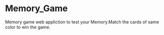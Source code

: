 # Memory_Game
Memory game web appliction to test your Memory.Match the cards of same color to win the game.
